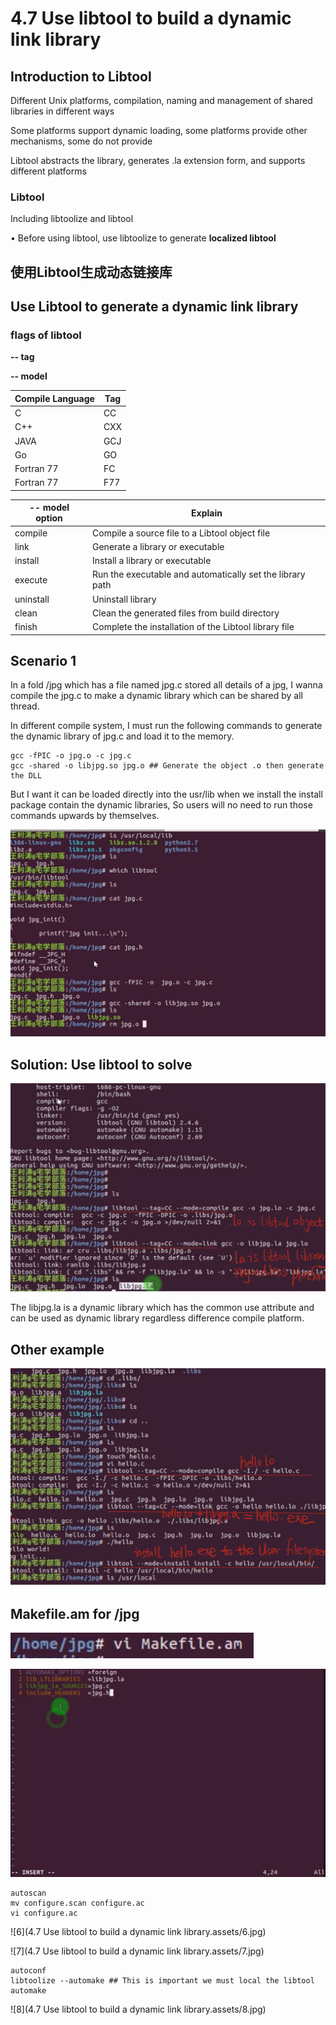 # 4.7 Use libtool to build a dynamic link library

## Introduction to Libtool

Different Unix platforms, compilation, naming and management of shared libraries in different ways

Some platforms support dynamic loading, some platforms provide other mechanisms, some do not provide

Libtool abstracts the library, generates .la extension form, and supports different platforms

### Libtool

Including libtoolize and libtool

• Before using libtool, use libtoolize to generate **localized libtool**

## 使用Libtool生成动态链接库

## Use Libtool to generate a dynamic link library

### flags of libtool

**-- tag** 

**-- model**

| Compile Language | Tag  |
| ---------------- | ---- |
| C                | CC   |
| C++              | CXX  |
| JAVA             | GCJ  |
| Go               | GO   |
| Fortran 77       | FC   |
| Fortran 77       | F77  |

| -- model option | Explain                                                   |
| --------------- | --------------------------------------------------------- |
| compile         | Compile a source file to a Libtool object file            |
| link            | Generate a library or executable                          |
| install         | Install a library or executable                           |
| execute         | Run the executable and automatically set the library path |
| uninstall       | Uninstall library                                         |
| clean           | Clean the generated files from build directory            |
| finish          | Complete the installation of the Libtool library file     |

## Scenario 1

In a fold /jpg which has a file named jpg.c stored all details of a jpg, I wanna compile the jpg.c to make a dynamic library which can be shared by all thread.

In different compile system, I must run the following commands to generate the dynamic library of jpg.c and load it to the memory.

```
gcc -fPIC -o jpg.o -c jpg.c
gcc -shared -o libjpg.so jpg.o ## Generate the object .o then generate the DLL
```

But I want it can be loaded directly into the usr/lib when we install the install package contain the dynamic libraries, So users will no need to run those commands upwards by themselves.

![1](https://github.com/knightsummon/Makefile/blob/master/4.7%20Use%20libtool%20to%20build%20a%20dynamic%20link%20library.assets/1.jpg)

## Solution: Use libtool to solve

![2](https://github.com/knightsummon/Makefile/blob/master/4.7%20Use%20libtool%20to%20build%20a%20dynamic%20link%20library.assets/2.jpg)

The libjpg.la is a dynamic library which has the common use attribute and can be used as dynamic library regardless difference compile platform.

## Other example

![3](https://github.com/knightsummon/Makefile/blob/master/4.7%20Use%20libtool%20to%20build%20a%20dynamic%20link%20library.assets/3.jpg)

## Makefile.am for /jpg

![4](https://github.com/knightsummon/Makefile/blob/master/4.7%20Use%20libtool%20to%20build%20a%20dynamic%20link%20library.assets/4.jpg)

![5](https://github.com/knightsummon/Makefile/blob/master/4.7%20Use%20libtool%20to%20build%20a%20dynamic%20link%20library.assets/5.jpg)

```
autoscan
mv configure.scan configure.ac
vi configure.ac
```

![6](4.7 Use libtool to build a dynamic link library.assets/6.jpg)

![7](4.7 Use libtool to build a dynamic link library.assets/7.jpg)

```
autoconf
libtoolize --automake ## This is important we must local the libtool
automake
```

![8](4.7 Use libtool to build a dynamic link library.assets/8.jpg)
